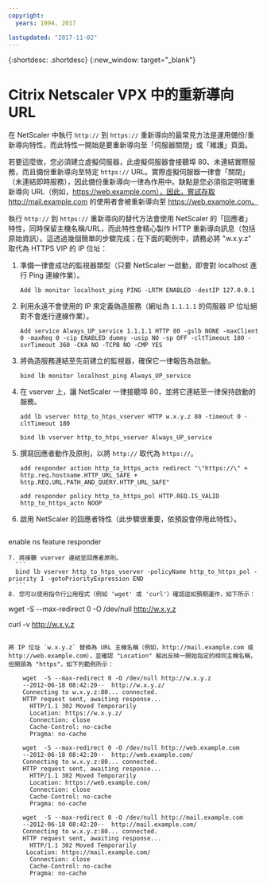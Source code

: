 ```yaml
---
copyright:
  years: 1994, 2017

lastupdated: "2017-11-02"
---
```


{:shortdesc: .shortdesc}
{:new_window: target="_blank"}

# Citrix Netscaler VPX 中的重新導向 URL

在 NetScaler 中執行 `http://` 到 `https://` 重新導向的最常見方法是運用備份/重新導向特性，而此特性一開始是要重新導向至「伺服器關閉」或「維護」頁面。  

若要這麼做，您必須建立虛擬伺服器，此虛擬伺服器會接聽埠 80、未連結實際服務，而且備份重新導向至特定 `https://` URL。實際虛擬伺服器一律會「關閉」（未連結即時服務），因此備份重新導向一律為作用中。缺點是您必須指定明確重新導向 URL（例如，https://web.example.com），因此，嘗試存取 http://mail.example.com 的使用者會被重新導向至 https://web.example.com。

執行 `http://` 到 `https://` 重新導向的替代方法會使用 NetScaler 的「回應者」特性，同時保留主機名稱/URL，而此特性會精心製作 HTTP 重新導向訊息（包括原始資訊）。這透過幾個簡單的步驟完成；在下面的範例中，請務必將 "w.x.y.z" 取代為 HTTPS VIP 的 IP 位址：

1. 準備一律會成功的監視器類型（只要 NetScaler 一啟動，即會對 localhost 進行 Ping 連線作業）。
	```
	Add lb monitor localhost_ping PING -LRTM ENABLED -destIP 127.0.0.1
	```
	
2. 利用永遠不會使用的 IP 來定義偽造服務（網址為 `1.1.1.1` 的伺服器 IP 位址絕對不會進行連線作業）。
	```
	Add service Always_UP_service 1.1.1.1 HTTP 80 -gslb NONE -maxClient 0 -maxReq 0 -cip ENABLED dummy -usip NO -sp OFF -cltTimeout 180 -svrTimeout 360 -CKA NO -TCPB NO -CMP YES
	```
3. 將偽造服務連結至先前建立的監視器，確保它一律報告為啟動。
	```
	bind lb monitor localhost_ping Always_UP_service
	```
	
4. 在 vserver 上，讓 NetScaler 一律接聽埠 80，並將它連結至一律保持啟動的服務。
	```
	add lb vserver http_to_htps_vserver HTTP w.x.y.z 80 -timeout 0 -cltTimeout 180
	```
	```
	bind lb vserver http_to_htps_vserver Always_UP_service
	```
	
5. 撰寫回應者動作及原則，以將 `http://` 取代為 `https://`。
	```
	add responder action http_to_https_actn redirect "\"https://\" + http.req.hostname.HTTP_URL_SAFE + http.REQ.URL.PATH_AND_QUERY.HTTP_URL_SAFE"
	```
	```
	add responder policy http_to_https_pol HTTP.REQ.IS_VALID http_to_https_actn NOOP
	```
6. 啟用 NetScaler 的回應者特性（此步驟很重要，依預設會停用此特性）。
	```
  enable ns feature responder
  ```
7. 將接聽 vserver 連結至回應者原則。
	```
	bind lb vserver http_to_htps_vserver -policyName http_to_https_pol -priority 1 -gotoPriorityExpression END
	```
8. 您可以使用指令行公用程式（例如 'wget' 或 'curl'）確認這如預期運作，如下所示：

```
wget  -S --max-redirect 0 -O /dev/null http://w.x.y.z

curl -v http://w.x.y.z
```

將 IP 位址 `w.x.y.z` 替換為 URL 主機名稱（例如，http://mail.example.com 或 http://web.example.com），並確認 "Location" 輸出反映一開始指定的相同主機名稱，但開頭為 "https"，如下列範例所示：

    wget  -S --max-redirect 0 -O /dev/null http://w.x.y.z
    --2012-06-18 08:42:20--  http://w.x.y.z/
    Connecting to w.x.y.z:80... connected.
    HTTP request sent, awaiting response...
      HTTP/1.1 302 Moved Temporarily
      Location: https://w.x.y.z/
      Connection: close
      Cache-Control: no-cache
      Pragma: no-cache

    wget  -S --max-redirect 0 -O /dev/null http://web.example.com
    --2012-06-18 08:42:20--  http://web.example.com/
    Connecting to w.x.y.z:80... connected.
    HTTP request sent, awaiting response...
      HTTP/1.1 302 Moved Temporarily
      Location: https://web.example.com/
      Connection: close
      Cache-Control: no-cache
      Pragma: no-cache

    wget  -S --max-redirect 0 -O /dev/null http://mail.example.com
    --2012-06-18 08:42:20--  http://mail.example.com/
    Connecting to w.x.y.z:80... connected.
    HTTP request sent, awaiting response...
      HTTP/1.1 302 Moved Temporarily
     Location: https://mail.example.com/
      Connection: close
      Cache-Control: no-cache
      Pragma: no-cache
